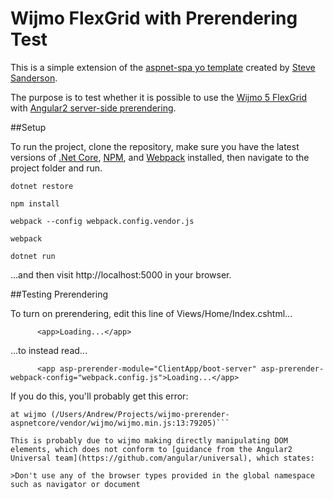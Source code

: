 # Wijmo FlexGrid with Prerendering Test

This is a simple extension of the [aspnet-spa yo template](http://blog.stevensanderson.com/2016/05/02/angular2-react-knockout-apps-on-aspnet-core/) created by [Steve Sanderson](https://github.com/SteveSandersonMS).

The purpose is to test whether it is possible to use the [Wijmo 5 FlexGrid](http://demos.wijmo.com/5/Angular2/FlexGridIntro/FlexGridIntro/) with [Angular2 server-side prerendering](https://github.com/angular/universal).

##Setup

To run the project, clone the repository, make sure you have the latest versions of [.Net Core](https://www.microsoft.com/net/core), [NPM](https://nodejs.org/en/download/), and [Webpack](https://webpack.github.io/docs/installation.html) installed, then navigate to the project folder and run.

```dotnet restore```

```npm install```

```webpack --config webpack.config.vendor.js```

```webpack ```

```dotnet run```

...and then visit http://localhost:5000 in your browser.

##Testing Prerendering

To turn on prerendering, edit this line of Views/Home/Index.cshtml...

          <app>Loading...</app>

...to instead read...

          <app asp-prerender-module="ClientApp/boot-server" asp-prerender-webpack-config="webpack.config.js">Loading...</app>

If you do this, you'll probably get this error:

```Exception: Call to Node module failed with error: ReferenceError: navigator is not defined
at wijmo (/Users/Andrew/Projects/wijmo-prerender-aspnetcore/vendor/wijmo/wijmo.min.js:13:79205)```

This is probably due to wijmo making directly manipulating DOM elements, which does not conform to [guidance from the Angular2 Universal team](https://github.com/angular/universal), which states:

>Don't use any of the browser types provided in the global namespace such as navigator or document
